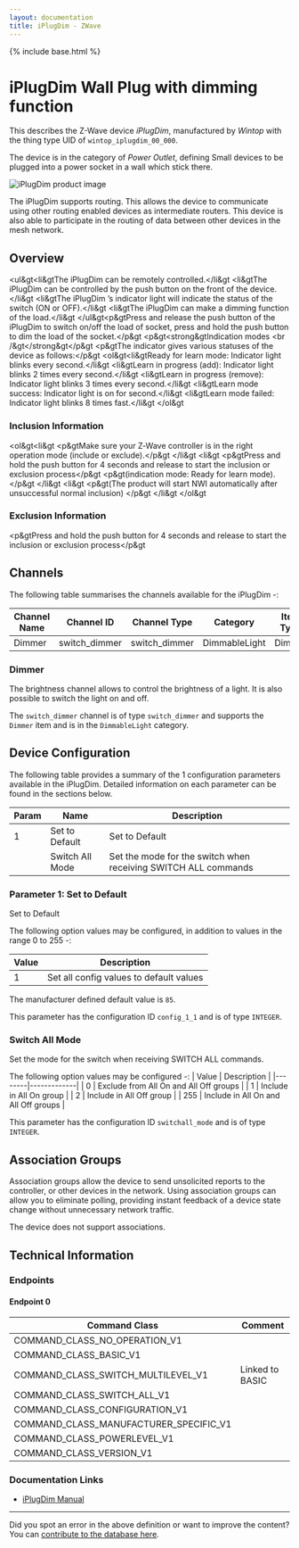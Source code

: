 ```yaml
---
layout: documentation
title: iPlugDim - ZWave
---
```


{% include base.html %}

# iPlugDim Wall Plug with dimming function
This describes the Z-Wave device *iPlugDim*, manufactured by *Wintop* with the thing type UID of ```wintop_iplugdim_00_000```.

The device is in the category of *Power Outlet*, defining Small devices to be plugged into a power socket in a wall which stick there.

![iPlugDim product image](https://opensmarthouse.org/zwavedatabase/698/image/)


The iPlugDim supports routing. This allows the device to communicate using other routing enabled devices as intermediate routers.  This device is also able to participate in the routing of data between other devices in the mesh network.

## Overview

<ul&gt<li&gtThe iPlugDim can be remotely controlled.</li&gt <li&gtThe iPlugDim can be controlled by the push button on the front of the device.</li&gt <li&gtThe iPlugDim ’s indicator light will indicate the status of the switch (ON or OFF).</li&gt <li&gtThe iPlugDim can make a dimming function of the load.</li&gt </ul&gt<p&gtPress and release the push button of the iPlugDim to switch on/off the load of socket, press and hold the push button to dim the load of the socket.</p&gt <p&gt<strong&gtIndication modes <br /&gt</strong&gt</p&gt <p&gtThe indicator gives various statuses of the device as follows:</p&gt <ol&gt<li&gtReady for learn mode: Indicator light blinks every second.</li&gt <li&gtLearn in progress (add): Indicator light blinks 2 times every second.</li&gt <li&gtLearn in progress (remove): Indicator light blinks 3 times every second.</li&gt <li&gtLearn mode success: Indicator light is on for second.</li&gt <li&gtLearn mode failed: Indicator light blinks 8 times fast.</li&gt </ol&gt

### Inclusion Information

<ol&gt<li&gt <p&gtMake sure your Z‐Wave controller is in the right operation mode (include or exclude).</p&gt </li&gt <li&gt <p&gtPress and hold the push button for 4 seconds and release to start the inclusion or exclusion process</p&gt <p&gt(indication mode: Ready for learn mode).</p&gt </li&gt <li&gt <p&gt(The product will start NWI automatically after unsuccessful normal inclusion) </p&gt </li&gt </ol&gt

### Exclusion Information

<p&gtPress and hold the push button for 4 seconds and release to start the inclusion or exclusion process</p&gt

## Channels

The following table summarises the channels available for the iPlugDim -:

| Channel Name | Channel ID | Channel Type | Category | Item Type |
|--------------|------------|--------------|----------|-----------|
| Dimmer | switch_dimmer | switch_dimmer | DimmableLight | Dimmer | 

### Dimmer
The brightness channel allows to control the brightness of a light.
            It is also possible to switch the light on and off.

The ```switch_dimmer``` channel is of type ```switch_dimmer``` and supports the ```Dimmer``` item and is in the ```DimmableLight``` category.



## Device Configuration

The following table provides a summary of the 1 configuration parameters available in the iPlugDim.
Detailed information on each parameter can be found in the sections below.

| Param | Name  | Description |
|-------|-------|-------------|
| 1 | Set to Default | Set to Default |
|  | Switch All Mode | Set the mode for the switch when receiving SWITCH ALL commands |

### Parameter 1: Set to Default

Set to Default

The following option values may be configured, in addition to values in the range 0 to 255 -:

| Value  | Description |
|--------|-------------|
| 1 | Set all config values to default values |

The manufacturer defined default value is ```85```.

This parameter has the configuration ID ```config_1_1``` and is of type ```INTEGER```.

### Switch All Mode

Set the mode for the switch when receiving SWITCH ALL commands.

The following option values may be configured -:
| Value  | Description |
|--------|-------------|
| 0 | Exclude from All On and All Off groups |
| 1 | Include in All On group |
| 2 | Include in All Off group |
| 255 | Include in All On and All Off groups |

This parameter has the configuration ID ```switchall_mode``` and is of type ```INTEGER```.


## Association Groups

Association groups allow the device to send unsolicited reports to the controller, or other devices in the network. Using association groups can allow you to eliminate polling, providing instant feedback of a device state change without unnecessary network traffic.

The device does not support associations.
## Technical Information

### Endpoints

#### Endpoint 0

| Command Class | Comment |
|---------------|---------|
| COMMAND_CLASS_NO_OPERATION_V1| |
| COMMAND_CLASS_BASIC_V1| |
| COMMAND_CLASS_SWITCH_MULTILEVEL_V1| Linked to BASIC|
| COMMAND_CLASS_SWITCH_ALL_V1| |
| COMMAND_CLASS_CONFIGURATION_V1| |
| COMMAND_CLASS_MANUFACTURER_SPECIFIC_V1| |
| COMMAND_CLASS_POWERLEVEL_V1| |
| COMMAND_CLASS_VERSION_V1| |

### Documentation Links

* [iPlugDim Manual](https://opensmarthouse.org/zwavedatabase/698/iplugdim.pdf)

---

Did you spot an error in the above definition or want to improve the content?
You can [contribute to the database here](https://opensmarthouse.org/zwavedatabase/698).
